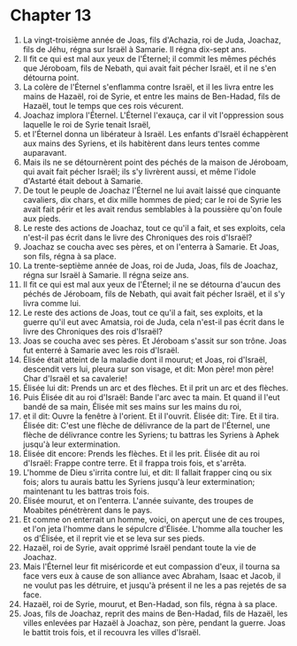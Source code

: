 # Chapter 13

1. La vingt-troisième année de Joas, fils d'Achazia, roi de Juda, Joachaz, fils de Jéhu, régna sur Israël à Samarie. Il régna dix-sept ans.
2. Il fit ce qui est mal aux yeux de l'Éternel; il commit les mêmes péchés que Jéroboam, fils de Nebath, qui avait fait pécher Israël, et il ne s'en détourna point.
3. La colère de l'Éternel s'enflamma contre Israël, et il les livra entre les mains de Hazaël, roi de Syrie, et entre les mains de Ben-Hadad, fils de Hazaël, tout le temps que ces rois vécurent.
4. Joachaz implora l'Éternel. L'Éternel l'exauça, car il vit l'oppression sous laquelle le roi de Syrie tenait Israël,
5. et l'Éternel donna un libérateur à Israël. Les enfants d'Israël échappèrent aux mains des Syriens, et ils habitèrent dans leurs tentes comme auparavant.
6. Mais ils ne se détournèrent point des péchés de la maison de Jéroboam, qui avait fait pécher Israël; ils s'y livrèrent aussi, et même l'idole d'Astarté était debout à Samarie.
7. De tout le peuple de Joachaz l'Éternel ne lui avait laissé que cinquante cavaliers, dix chars, et dix mille hommes de pied; car le roi de Syrie les avait fait périr et les avait rendus semblables à la poussière qu'on foule aux pieds.
8. Le reste des actions de Joachaz, tout ce qu'il a fait, et ses exploits, cela n'est-il pas écrit dans le livre des Chroniques des rois d'Israël?
9. Joachaz se coucha avec ses pères, et on l'enterra à Samarie. Et Joas, son fils, régna à sa place.
10. La trente-septième année de Joas, roi de Juda, Joas, fils de Joachaz, régna sur Israël à Samarie. Il régna seize ans.
11. Il fit ce qui est mal aux yeux de l'Éternel; il ne se détourna d'aucun des péchés de Jéroboam, fils de Nebath, qui avait fait pécher Israël, et il s'y livra comme lui.
12. Le reste des actions de Joas, tout ce qu'il a fait, ses exploits, et la guerre qu'il eut avec Amatsia, roi de Juda, cela n'est-il pas écrit dans le livre des Chroniques des rois d'Israël?
13. Joas se coucha avec ses pères. Et Jéroboam s'assit sur son trône. Joas fut enterré à Samarie avec les rois d'Israël.
14. Élisée était atteint de la maladie dont il mourut; et Joas, roi d'Israël, descendit vers lui, pleura sur son visage, et dit: Mon père! mon père! Char d'Israël et sa cavalerie!
15. Élisée lui dit: Prends un arc et des flèches. Et il prit un arc et des flèches.
16. Puis Élisée dit au roi d'Israël: Bande l'arc avec ta main. Et quand il l'eut bandé de sa main, Élisée mit ses mains sur les mains du roi,
17. et il dit: Ouvre la fenêtre à l'orient. Et il l'ouvrit. Élisée dit: Tire. Et il tira. Élisée dit: C'est une flèche de délivrance de la part de l'Éternel, une flèche de délivrance contre les Syriens; tu battras les Syriens à Aphek jusqu'à leur extermination.
18. Élisée dit encore: Prends les flèches. Et il les prit. Élisée dit au roi d'Israël: Frappe contre terre. Et il frappa trois fois, et s'arrêta.
19. L'homme de Dieu s'irrita contre lui, et dit: Il fallait frapper cinq ou six fois; alors tu aurais battu les Syriens jusqu'à leur extermination; maintenant tu les battras trois fois.
20. Élisée mourut, et on l'enterra. L'année suivante, des troupes de Moabites pénétrèrent dans le pays.
21. Et comme on enterrait un homme, voici, on aperçut une de ces troupes, et l'on jeta l'homme dans le sépulcre d'Élisée. L'homme alla toucher les os d'Élisée, et il reprit vie et se leva sur ses pieds.
22. Hazaël, roi de Syrie, avait opprimé Israël pendant toute la vie de Joachaz.
23. Mais l'Éternel leur fit miséricorde et eut compassion d'eux, il tourna sa face vers eux à cause de son alliance avec Abraham, Isaac et Jacob, il ne voulut pas les détruire, et jusqu'à présent il ne les a pas rejetés de sa face.
24. Hazaël, roi de Syrie, mourut, et Ben-Hadad, son fils, régna à sa place.
25. Joas, fils de Joachaz, reprit des mains de Ben-Hadad, fils de Hazaël, les villes enlevées par Hazaël à Joachaz, son père, pendant la guerre. Joas le battit trois fois, et il recouvra les villes d'Israël.

